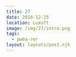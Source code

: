 ```yaml
---
title: 27
date: 2018-12-25
location: Luxoft
image: /img/27/intro.png
tags:
  - рыба-тег
layout: layouts/post.njk
---
```

